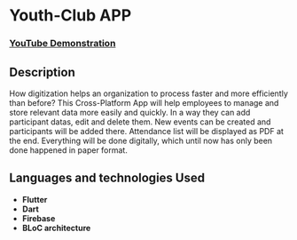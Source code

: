 <h1>Youth-Club APP</h1>

 ### [YouTube Demonstration](https://youtu.be/GjBGdl7B5JQ)

<h2>Description</h2>
How digitization helps an organization to process faster and more efficiently than before?
This Cross-Platform App will help employees to manage and store relevant data more easily and quickly. In a way they can add participant datas, edit and delete them. New events can be created and participants will be added there. Attendance list will be displayed as PDF at the end. Everything will be done digitally, which until now has only been done
happened in paper format.
<br />


<h2>Languages and technologies Used</h2>

- <b>Flutter</b> 
- <b>Dart</b>
- <b>Firebase</b>
- <b>BLoC architecture </b>

<!--

<h2>Program walk-through:</h2>

<p align="center">
Screenshots from the APP <br/>
<br />

</p>
--!>
<!--
 ```diff
- text in red
+ text in green
! text in orange
# text in gray
@@ text in purple (and bold)@@
```
--!>
